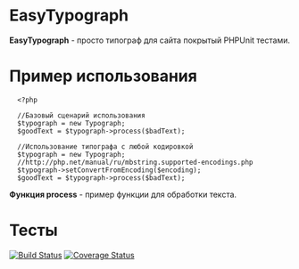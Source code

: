 # EasyTypograph #
**EasyTypograph** - просто типограф для сайта покрытый PHPUnit тестами.
# Пример использования #
```
  <?php
  
  //Базовый сценарий использования
  $typograph = new Typograph;
  $goodText = $typograph->process($badText);

  //Использование типографа с любой кодировкой
  $typograph = new Typograph;
  //http://php.net/manual/ru/mbstring.supported-encodings.php
  $typograph->setConvertFromEncoding($encoding);
  $goodText = $typograph->process($badText);
```
**Функция process** - пример функции для обработки текста.

# Тесты #
[![Build Status](https://travis-ci.org/dragonmu/EasyTypograph.svg?branch=master)](https://travis-ci.org/dragonmu/EasyTypograph)
[![Coverage Status](https://coveralls.io/repos/dragonmu/EasyTypograph/badge.svg?branch=master&service=github)](https://coveralls.io/github/dragonmu/EasyTypograph?branch=master)
